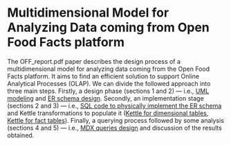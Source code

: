 # Multidimensional Model for Analyzing Data coming from Open Food Facts platform

The OFF_report.pdf paper describes the design process of a multidimensional model for analyzing data coming from the Open Food Facts platform. It aims to find an efficient solution to support Online Analytical Processes (OLAP). We can divide the followed approach into three main steps. Firstly, a design phase (sections 1 and 2) — i.e., [UML modeling](https://github.com/leomandru/Open-Food-Facts-multidimensional-model/blob/main/EDD-project/OFF_UML_cubes.pdf) and [ER schema design](https://github.com/leomandru/Open-Food-Facts-multidimensional-model/blob/main/EDD-project/OFF_ER_schema.pdf). Secondly, an implementation stage (sections 2 and 3) — i.e., [SQL code to physically implement the ER schema](https://github.com/leomandru/Open-Food-Facts-multidimensional-model/blob/main/EDD-project/OFF_SQL_starModel.sql) and Kettle transformations to populate it ([Kettle for dimensional tables](https://github.com/leomandru/Open-Food-Facts-multidimensional-model/blob/main/EDD-project/OFF_kettle_dim_tables.ktr), [Kettle for fact tables](https://github.com/leomandru/Open-Food-Facts-multidimensional-model/blob/main/EDD-project/OFF_kettle_facts_tables.ktr)). Finally, a querying process followed by some analysis (sections 4 and 5) — i.e., [MDX queries design](https://github.com/leomandru/Open-Food-Facts-multidimensional-model/blob/main/EDD-project/OFF_MDX_queries.txt) and discussion of the results obtained.

